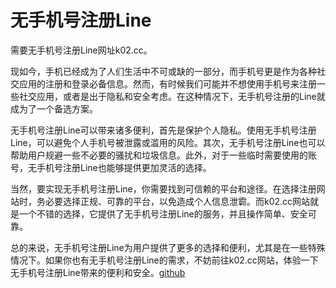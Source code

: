 # 无手机号注册Line

需要无手机号注册Line网址k02.cc。

现如今，手机已经成为了人们生活中不可或缺的一部分，而手机号更是作为各种社交应用的注册和登录必备信息。然而，有时候我们可能并不想使用手机号来注册一些社交应用，或者是出于隐私和安全考虑。在这种情况下，无手机号注册的Line就成为了一个备选方案。

无手机号注册Line可以带来诸多便利，首先是保护个人隐私。使用无手机号注册Line，可以避免个人手机号被泄露或滥用的风险。其次，无手机号注册Line也可以帮助用户规避一些不必要的骚扰和垃圾信息。此外，对于一些临时需要使用的账号，无手机号注册Line也能够提供更加灵活的选择。

当然，要实现无手机号注册Line，你需要找到可信赖的平台和途径。在选择注册网站时，务必要选择正规、可靠的平台，以免造成个人信息泄霩。而k02.cc网站就是一个不错的选择，它提供了无手机号注册Line的服务，并且操作简单、安全可靠。

总的来说，无手机号注册Line为用户提供了更多的选择和便利，尤其是在一些特殊情况下。如果你也有无手机号注册Line的需求，不妨前往k02.cc网站，体验一下无手机号注册Line带来的便利和安全。[github](https://github.com)